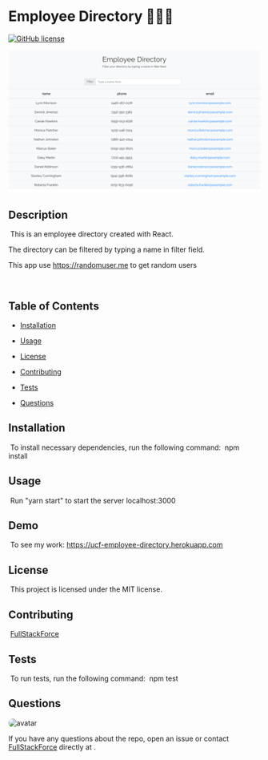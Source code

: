 # Employee Directory 📙📙📙
[![GitHub license](https://img.shields.io/badge/license-MIT-blue.svg)](https://github.com/FullStackForce)

![FullStackForce](directory.png)

## Description
​
This is an employee directory created with React.

The directory can be filtered by typing a name in filter field.

This app use https://randomuser.me to get random users

​
## Table of Contents
* [Installation](#installation) 
 
* [Usage](#usage) 
 
* [License](#license) 
 
* [Contributing](#contributing) 
 
* [Tests](#tests) 
 
* [Questions](#questions) 

## Installation
​
To install necessary dependencies, run the following command:
​
npm install
​
## Usage
​
Run "yarn start" to start the server localhost:3000
​

## Demo
​
To see my work: https://ucf-employee-directory.herokuapp.com


## License
​
This project is licensed under the MIT license.
  
## Contributing
​
[FullStackForce]('https://github.com/FullStackForce') 

## Tests
​
To run tests, run the following command:
​
npm test
​
## Questions
​
<img src="https://avatars1.githubusercontent.com/u/7883863?v=4" alt="avatar" style="border-radius: 16px" width="30" />

If you have any questions about the repo, open an issue or contact [FullStackForce](https://github.com/FullStackForce) directly at .
